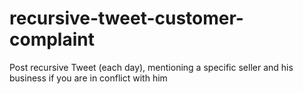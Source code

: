 # recursive-tweet-customer-complaint
Post recursive Tweet (each day), mentioning a specific seller and his business if you are in conflict with him

